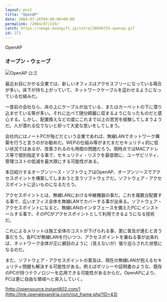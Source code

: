 ```yaml
---
layout: post
title: "OpenAP"
date: 2004-07-26T09:00:00+09:00
permalink: /2004/07/219/
catch: https://image.moongift.jp/intro/20040725-openap.gif
id: 271
---
```

OpenAP  
<!--more-->

### オープン・ウェーブ
  

![OpenAP ロゴ](https://image.moongift.jp/intro/20040725-openap.gif "OpenAP ロゴ")

  

最近お目にかかる企業では、新しいオフィスはアクセスフリーになっている場合が多い。床下が持ち上がっていて、ネットワークケーブルを這わせるようになっている仕組みだ。

  

一昔前の会社なら、床の上にケーブルが出ている、またはカーペットの下に潜り込ませている等が多い。それに比べて随分綺麗に収まるようになったものだと感心する。しかし、配置換えなどの度にこれまで以上の苦労を経験してしまうようだ。人が潜れる位でないと却って大変な思いをしてしまう。

  

会社内にはノートPCが殆どだという企業であれば、無線LANでネットワーク構築を行うと言うのがお勧めだ。WEPの仕組み等がまだまだセキュリティ的に低い状況ではあるが、改善されるのも時間の問題だろう。現時点ではMACアドレス等で個別指定する事で、セキュリティ・リスクを最低限に、ユーザビリティ、管理コストの低減を最大限にする可能性がある。

  

本日紹介するオープンソース・ソフトウェアはOpenAP、オープンソースでアクセスポイントを構築してしまおうと言うソフトウェアだ。ソフトウェア・アクセスポイントに近いものになるだろう。

  

アクセスポイントとは、無線LANにおける中継機器の事だ。これを複数台配置する事で、広いオフィス全体を無線LANでカバーする事が出来る。ソフトウェア・アクセスポイントになると、無線LANのインタフェースを備えたPCにインストールする事で、そのPCがアクセスポイントとして利用できるようになる技術だ。

  

これによるメリットは施工全体のコストが下げられる事、更に普及が進むと言う事だろう。各PCが無線LANを行いつつ、アクセスポイントを兼ねる事が出来れば、ネットワーク全体が正に網目のように（見えないが）張り巡らされた状態になるのだ。

  

また、ソフトウェア・アクセスポイントの普及は、現在の無線LANが抱えるセキュリティ問題も解決する可能性がある。例えばポリシーや証明書のような、既存のPCが持つテクノロジーを応用できる可能性があるからだ。OpenAPにより、PCは更に自由な領域へと突入していく。

  

[http://opensource.instant802.com/](http://link.openalexandria.com/out_frame.php?ID=43)

